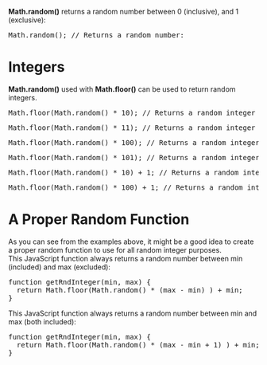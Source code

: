 <b>Math.random()</b> returns a random number between 0 (inclusive),  and 1 (exclusive):
<pre>Math.random(); // Returns a random number:</pre>
<h1>Integers</h1>
<b>Math.random()</b> used with <b>Math.floor()</b> can be used to return random integers.
<pre>Math.floor(Math.random() * 10); // Returns a random integer from 0 to 9:</pre>
<pre>Math.floor(Math.random() * 11); // Returns a random integer from 0 to 10:</pre>
<pre>Math.floor(Math.random() * 100); // Returns a random integer from 0 to 99:</pre>
<pre>Math.floor(Math.random() * 101); // Returns a random integer from 0 to 100:</pre>
<pre>Math.floor(Math.random() * 10) + 1; // Returns a random integer from 1 to 10:</pre>
<pre>Math.floor(Math.random() * 100) + 1; // Returns a random integer from 1 to 100:</pre>
<h1>A Proper Random Function</h1>
As you can see from the examples above, it might be a good idea to create a proper random function to use for all random integer purposes.
<br>
This JavaScript function always returns a random number between min (included) and max (excluded):
<pre>
function getRndInteger(min, max) {
  return Math.floor(Math.random() * (max - min) ) + min;
}
</pre>
This JavaScript function always returns a random number between min and max (both included):
<pre>
function getRndInteger(min, max) {
  return Math.floor(Math.random() * (max - min + 1) ) + min;
}
</pre>
